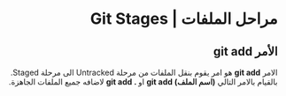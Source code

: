 <div dir="rtl">

# مراحل الملفات | Git Stages
## الأمر git add

الامر **git add** هو امر يقوم بنقل الملفات من مرحلة Untracked الى مرحلة  Staged.
بالقيام بالامر التالي **(اسم الملف) git add** او **. git add** لاضافه جميع الملفات الجاهزة.
</div>
